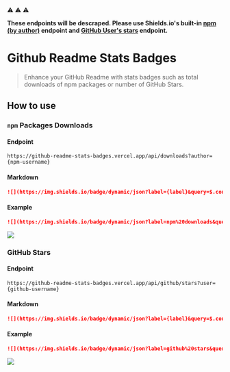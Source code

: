 :warning: :warning: :warning:

**These endpoints will be descraped. Please use Shields.io's built-in [npm (by author)](https://shields.io/badges/npm-by-author) endpoint and [GitHub User's stars](https://shields.io/badges/git-hub-users-stars) endpoint.**

# Github Readme Stats Badges

> Enhance your GitHub Readme with stats badges such as total downloads of npm packages or number of GitHub Stars.

## How to use

### `npm` Packages Downloads

#### Endpoint

```
https://github-readme-stats-badges.vercel.app/api/downloads?author={npm-username}
```

#### Markdown

```md
![](https://img.shields.io/badge/dynamic/json?label={label}&query=$.count&url=https://github-readme-stats-badges.vercel.app/api/downloads?author={npm-username})
```

#### Example

```md
![](https://img.shields.io/badge/dynamic/json?label=npm%20downloads&query=$.count&url=https://github-readme-stats-badges.vercel.app/api/downloads?author=dukeluo)
```

![](https://img.shields.io/badge/dynamic/json?label=npm%20downloads&query=$.count&url=https://github-readme-stats-badges.vercel.app/api/downloads?author=dukeluo)

### GitHub Stars

#### Endpoint

```
https://github-readme-stats-badges.vercel.app/api/github/stars?user={github-username}
```

#### Markdown

```md
![](https://img.shields.io/badge/dynamic/json?label={label}&query=$.count&url=https://github-readme-stats-badges.vercel.app/api/github/stars?user={github-username})
```

#### Example

```md
![](https://img.shields.io/badge/dynamic/json?label=github%20stars&query=$.count&url=https://github-readme-stats-badges.vercel.app/api/github/stars?user=dukeluo)
```

![](https://img.shields.io/badge/dynamic/json?label=github%20stars&query=$.count&url=https://github-readme-stats-badges.vercel.app/api/github/stars?user=dukeluo)
